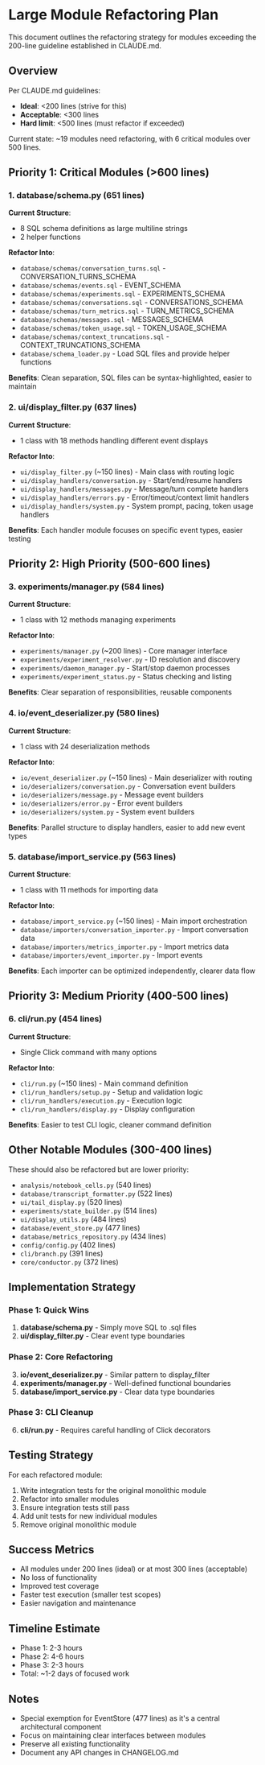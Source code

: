 # Large Module Refactoring Plan

This document outlines the refactoring strategy for modules exceeding the 200-line guideline established in CLAUDE.md.

## Overview

Per CLAUDE.md guidelines:
- **Ideal**: <200 lines (strive for this)
- **Acceptable**: <300 lines
- **Hard limit**: <500 lines (must refactor if exceeded)

Current state: ~19 modules need refactoring, with 6 critical modules over 500 lines.

## Priority 1: Critical Modules (>600 lines)

### 1. database/schema.py (651 lines)
**Current Structure**: 
- 8 SQL schema definitions as large multiline strings
- 2 helper functions

**Refactor Into**:
- `database/schemas/conversation_turns.sql` - CONVERSATION_TURNS_SCHEMA
- `database/schemas/events.sql` - EVENT_SCHEMA  
- `database/schemas/experiments.sql` - EXPERIMENTS_SCHEMA
- `database/schemas/conversations.sql` - CONVERSATIONS_SCHEMA
- `database/schemas/turn_metrics.sql` - TURN_METRICS_SCHEMA
- `database/schemas/messages.sql` - MESSAGES_SCHEMA
- `database/schemas/token_usage.sql` - TOKEN_USAGE_SCHEMA
- `database/schemas/context_truncations.sql` - CONTEXT_TRUNCATIONS_SCHEMA
- `database/schema_loader.py` - Load SQL files and provide helper functions

**Benefits**: Clean separation, SQL files can be syntax-highlighted, easier to maintain

### 2. ui/display_filter.py (637 lines)
**Current Structure**: 
- 1 class with 18 methods handling different event displays

**Refactor Into**:
- `ui/display_filter.py` (~150 lines) - Main class with routing logic
- `ui/display_handlers/conversation.py` - Start/end/resume handlers
- `ui/display_handlers/messages.py` - Message/turn complete handlers  
- `ui/display_handlers/errors.py` - Error/timeout/context limit handlers
- `ui/display_handlers/system.py` - System prompt, pacing, token usage handlers

**Benefits**: Each handler module focuses on specific event types, easier testing

## Priority 2: High Priority (500-600 lines)

### 3. experiments/manager.py (584 lines)
**Current Structure**: 
- 1 class with 12 methods managing experiments

**Refactor Into**:
- `experiments/manager.py` (~200 lines) - Core manager interface
- `experiments/experiment_resolver.py` - ID resolution and discovery
- `experiments/daemon_manager.py` - Start/stop daemon processes
- `experiments/experiment_status.py` - Status checking and listing

**Benefits**: Clear separation of responsibilities, reusable components

### 4. io/event_deserializer.py (580 lines)
**Current Structure**: 
- 1 class with 24 deserialization methods

**Refactor Into**:
- `io/event_deserializer.py` (~150 lines) - Main deserializer with routing
- `io/deserializers/conversation.py` - Conversation event builders
- `io/deserializers/message.py` - Message event builders
- `io/deserializers/error.py` - Error event builders
- `io/deserializers/system.py` - System event builders

**Benefits**: Parallel structure to display handlers, easier to add new event types

### 5. database/import_service.py (563 lines)
**Current Structure**: 
- 1 class with 11 methods for importing data

**Refactor Into**:
- `database/import_service.py` (~150 lines) - Main import orchestration
- `database/importers/conversation_importer.py` - Import conversation data
- `database/importers/metrics_importer.py` - Import metrics data
- `database/importers/event_importer.py` - Import events

**Benefits**: Each importer can be optimized independently, clearer data flow

## Priority 3: Medium Priority (400-500 lines)

### 6. cli/run.py (454 lines)
**Current Structure**: 
- Single Click command with many options

**Refactor Into**:
- `cli/run.py` (~150 lines) - Main command definition
- `cli/run_handlers/setup.py` - Setup and validation logic
- `cli/run_handlers/execution.py` - Execution logic
- `cli/run_handlers/display.py` - Display configuration

**Benefits**: Easier to test CLI logic, cleaner command definition

## Other Notable Modules (300-400 lines)

These should also be refactored but are lower priority:
- `analysis/notebook_cells.py` (540 lines)
- `database/transcript_formatter.py` (522 lines)
- `ui/tail_display.py` (520 lines)
- `experiments/state_builder.py` (514 lines)
- `ui/display_utils.py` (484 lines)
- `database/event_store.py` (477 lines)
- `database/metrics_repository.py` (434 lines)
- `config/config.py` (402 lines)
- `cli/branch.py` (391 lines)
- `core/conductor.py` (372 lines)

## Implementation Strategy

### Phase 1: Quick Wins
1. **database/schema.py** - Simply move SQL to .sql files
2. **ui/display_filter.py** - Clear event type boundaries

### Phase 2: Core Refactoring
3. **io/event_deserializer.py** - Similar pattern to display_filter
4. **experiments/manager.py** - Well-defined functional boundaries
5. **database/import_service.py** - Clear data type boundaries

### Phase 3: CLI Cleanup
6. **cli/run.py** - Requires careful handling of Click decorators

## Testing Strategy

For each refactored module:
1. Write integration tests for the original monolithic module
2. Refactor into smaller modules
3. Ensure integration tests still pass
4. Add unit tests for new individual modules
5. Remove original monolithic module

## Success Metrics

- All modules under 200 lines (ideal) or at most 300 lines (acceptable)
- No loss of functionality
- Improved test coverage
- Faster test execution (smaller test scopes)
- Easier navigation and maintenance

## Timeline Estimate

- Phase 1: 2-3 hours
- Phase 2: 4-6 hours  
- Phase 3: 2-3 hours
- Total: ~1-2 days of focused work

## Notes

- Special exemption for EventStore (477 lines) as it's a central architectural component
- Focus on maintaining clear interfaces between modules
- Preserve all existing functionality
- Document any API changes in CHANGELOG.md